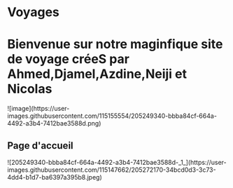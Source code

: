 # Voyages
<h1>Bienvenue sur notre maginfique site de voyage créeS par Ahmed,Djamel,Azdine,Neiji et Nicolas </h1>
![image](https://user-images.githubusercontent.com/115155554/205249340-bbba84cf-664a-4492-a3b4-7412bae3588d.png)

<h2 Background-color="Blue"><stronge>Page d'accueil </h2></stronge>
![205249340-bbba84cf-664a-4492-a3b4-7412bae3588d-_1_](https://user-images.githubusercontent.com/115147662/205272170-34bcd0d3-3c73-4dd4-b1d7-ba6397a395b8.jpeg)
